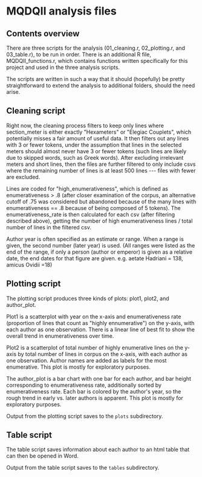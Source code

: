 # MQDQII analysis files

## Contents overview

There are three scripts for the analysis (01_cleaning.r, 02_plotting.r, and 03_table.r), to be run in order. 
There is an additional R file, MQDQII_functions.r, which contains functions written specifically for this project and used in the three analysis scripts. 


The scripts are written in such a way that it should (hopefully) be pretty straightforward to extend the analysis to additional folders, should the need arise. 

## Cleaning script

Right now, the cleaning process filters to keep only lines where section_meter is either exactly "Hexameters" or "Elegiac Couplets", which potentially misses a fair amount of useful data. It then filters out any lines with 3 or fewer tokens, under the assumption that lines in the selected meters should almost never have 3 or fewer tokens (such lines are likely due to skipped words, such as Greek words). After excluding irrelevant meters and short lines, then the files are further filtered to only include csvs where the remaining number of lines is at least 500 lines --- files with fewer are excluded. 

Lines are coded for "high_enumerativeness", which is defined as enumerativeness > .8 (after closer examination of the corpus, an alternative cutoff of .75 was considered but abandoned because of the many lines with enumerativeness == .8 because of being composed of 5 tokens). The enumerativeness_rate is then calculated for each csv (after filtering described above), getting the number of high enumerativeness lines / total number of lines in the filtered csv. 

Author year is often specified as an estimate or range. When a range is given, the second number (later year) is used. 
(All ranges were listed as the end of the range, if only a person (author or emperor) is given as a relative date, the end dates for that figure are given.  e.g. aetate Hadriani = 138, amicus Ovidii =18)


## Plotting script

The plotting script produces three kinds of plots: plot1, plot2, and author_plot. 

Plot1 is a scatterplot with year on the x-axis and enumerativeness rate (proportion of lines that count as "highly ennumerative")  on the y-axis, with each author as one observation. 
There is a linear line of best fit to show the overall trend in enumerativeness over time. 

Plot2 is a scatterplot of total number of highly enumerative lines on the y-axis by total number of lines in corpus on the x-axis, with each author as one observation. 
Author names are added as labels for the most enumerative. 
This plot is mostly for exploratory purposes. 

The author_plot is a bar chart with one bar for each author, and bar height corresponding to enumerativeness rate, additionally sorted by enumerativeness rate. 
Each bar is colored by the author's year, so the rough trend in early vs. later authors is apparent. 
This plot is mostly for exploratory purposes. 

Output from the plotting script saves to the `plots` subdirectory.

## Table script

The table script saves information about each author to an html table that  can then be opened in Word. 

Output from the table script saves to the `tables` subdirectory.

